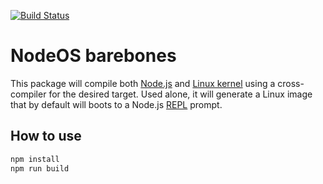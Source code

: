 [![Build Status](https://semaphoreci.com/api/v1/nodeos/nodeos-barebones/branches/master/badge.svg)](https://semaphoreci.com/nodeos/nodeos-barebones)

# NodeOS barebones

This package will compile both [Node.js](http://nodejs.org) and
[Linux kernel](https://www.kernel.org/) using a cross-compiler for the desired
target. Used alone, it will generate a Linux image that by default will boots to
a Node.js [REPL](http://nodejs.org/api/repl.html) prompt.


## How to use

```sh
npm install
npm run build
```
